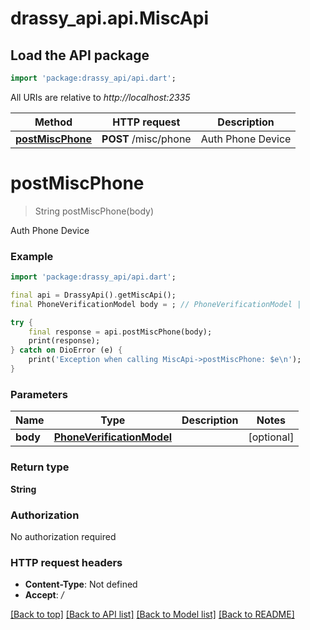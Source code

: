 # drassy_api.api.MiscApi

## Load the API package
```dart
import 'package:drassy_api/api.dart';
```

All URIs are relative to *http://localhost:2335*

Method | HTTP request | Description
------------- | ------------- | -------------
[**postMiscPhone**](MiscApi.md#postmiscphone) | **POST** /misc/phone | Auth Phone Device


# **postMiscPhone**
> String postMiscPhone(body)

Auth Phone Device

### Example
```dart
import 'package:drassy_api/api.dart';

final api = DrassyApi().getMiscApi();
final PhoneVerificationModel body = ; // PhoneVerificationModel | 

try {
    final response = api.postMiscPhone(body);
    print(response);
} catch on DioError (e) {
    print('Exception when calling MiscApi->postMiscPhone: $e\n');
}
```

### Parameters

Name | Type | Description  | Notes
------------- | ------------- | ------------- | -------------
 **body** | [**PhoneVerificationModel**](PhoneVerificationModel.md)|  | [optional] 

### Return type

**String**

### Authorization

No authorization required

### HTTP request headers

 - **Content-Type**: Not defined
 - **Accept**: */*

[[Back to top]](#) [[Back to API list]](../README.md#documentation-for-api-endpoints) [[Back to Model list]](../README.md#documentation-for-models) [[Back to README]](../README.md)

